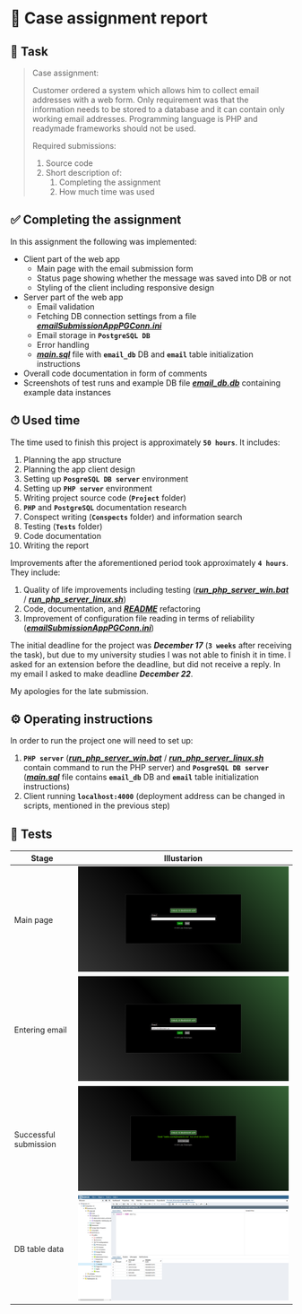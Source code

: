 # 📨 Case assignment report

## 📄 Task

>Case assignment:
>
>Customer ordered a system which allows him to collect email
>addresses with a web form. Only requirement was that the
>information needs to be stored to a database and it can contain
>only working email addresses. Programming language is PHP and
>readymade frameworks should not be used.
>
>Required submissions:
>
>1. Source code
>2. Short description of:
>    1. Completing the assignment
>    2. How much time was used

## ✅ Completing the assignment

In this assignment the following was implemented:

- Client part of the web app
  - Main page with the email submission form
  - Status page showing whether the message was saved into DB or not
  - Styling of the client including responsive design
- Server part of the web app
  - Email validation
  - Fetching DB connection settings from a file [***emailSubmissionAppPGConn.ini***](Project/conf/emailSubmissionAppPGConn.ini)
  - Email storage in **`PostgreSQL DB`**
  - Error handling
  - [***main.sql***](Project/sql/main.sql) file with **`email_db`** DB and **`email`** table initialization instructions
- Overall code documentation in form of comments
- Screenshots of test runs and example DB file [***email_db.db***](Project/Tests/email_db.db) containing example data instances

## ⏱ Used time

The time used to finish this project is approximately **`50 hours`**. It includes:

1. Planning the app structure
2. Planning the app client design
3. Setting up **`PosgreSQL DB server`** environment
4. Setting up **`PHP server`** environment
5. Writing project source code (**`Project`** folder)
6. **`PHP`** and **`PostgreSQL`** documentation research
7. Conspect writing (**`Conspects`** folder) and information search
8. Testing (**`Tests`** folder)
9. Code documentation
10. Writing the report

Improvements after the aforementioned period took approximately **`4 hours`**. They include:

1. Quality of life improvements including testing ([***run_php_server_win.bat***](Project/bat/run_php_server_win.bat) / [***run_php_server_linux.sh***](Project/sh/run_php_server_linux.sh))
2. Code, documentation, and [***README***](README.md) refactoring
3. Improvement of configuration file reading in terms of reliability ([***emailSubmissionAppPGConn.ini***](Project/conf/emailSubmissionAppPGConn.ini))

The initial deadline for the project was ***December 17*** (**`3 weeks`** after receiving the task), but due to my university studies I was not able to finish it in time. I asked for an extension before the deadline, but did not receive a reply. In my email I asked to make deadline ***December 22***.

My apologies for the late submission.

## ⚙️ Operating instructions

In order to run the project one will need to set up:

1. **`PHP server`** ([***run_php_server_win.bat***](Project/bat/run_php_server_win.bat) / [***run_php_server_linux.sh***](Project/sh/run_php_server_linux.sh) contain command to run the PHP server) and **`PosgreSQL DB server`** ([***main.sql***](Project/sql/main.sql) file contains **`email_db`** DB and **`email`** table initialization instructions)
2. Client running **`localhost:4000`** (deployment address can be changed in scripts, mentioned in the previous step)

## 🧪 Tests

Stage                     | Illustarion
------------------------- | -----------------------------------------------------------
Main page                 | ![Main page](Tests/1_Main_page.png)
Entering email            | ![Entering email](Tests/2_Entering_email.png)
Successful submission     | ![Successful submission](Tests/3_Successful_submission.png)
DB table data             | ![DB table data](Tests/4_DB_table_data.png)

